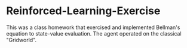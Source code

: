 # Reinforced-Learning-Exercise
This was a class homework that exercised and implemented Bellman's equation to state-value evaluation. The agent operated on the classical "Gridworld".
